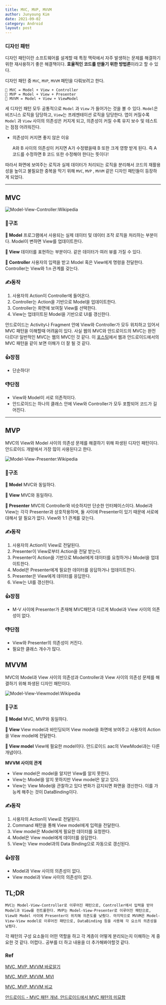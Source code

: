 ```yaml
---
title: MVC, MVP, MVVM
author: Junyoung Kim
date: 2021-09-02
category: Android
layout: post
---
```




### 디자인 패턴

디자인 패턴이란 소프트웨어를 설계할 때 특정 맥락에서 자주 발생하는 문제를 해결하기 위한 재사용하기 좋은 해결책이다. **효율적인 코드를 만들기 위한 방법론**이라고 할 수 있다.

디자인 패턴 중 `MVC`, `MVP`, `MVVM` 패턴을 다뤄보려고 한다.

```
📌 MVC = Model + View + Controller
📌 MVP = Model + View + Presenter
📌 MVVM = Model + View + ViewModel
```

세 디자인 패턴 모두 공통적으로 `Model` 과 `View` 가 들어가는 것을 볼 수 있다. `Model`은 비즈니스 로직을 담당하고, `View`는 프레젠테이션 로직을 담당한다. 앱이 커질수록 `Model` 과 `View` 사이의 의존성은 커지게 되고, 의존성이 커질 수록 유지 보수 및 테스트는 점점 어려워진다.

-   의존성이 커지면 좋지 않은 이유
    
    A와 B 사이의 의존성이 커지면 A가 수정됐을때 B 또한 크게 영향 받게 된다. 즉 A 코드를 수정하면 B 코드 또한 수정해야 한다는 뜻이다!
    

따라서 화면에 보여주는 로직과 실제 데이터가 처리되는 로직을 분리해서 코드의 재활용성을 높이고 불필요한 중복을 막기 위해 `MVC`, `MVP` , `MVVM` 같은 디자인 패턴들이 등장하게 되었다.

----------

## MVC

![Model-View-Controller:Wikipedia](https://upload.wikimedia.org/wikipedia/commons/thumb/a/a0/MVC-Process.svg/200px-MVC-Process.svg.png)

### 👊구조

**📌 Model**
프로그램에서 사용되는 실제 데이터 및 데이터 조작 로직을 처리하는 부분이다. Model이 변하면 View를 업데이트한다.

**📌 View**
데이터를 표현하는 부분이다. 같은 데이터가 여러 뷰를 가질 수 있다.

**📌 Controller**
사용자의 입력을 받고 Model 혹은 View에게 명령을 전달한다. Controller는 View와 1:n 관계를 갖는다.

### ✍동작
1. 사용자의 Action이 Controller에 들어온다.
2. Controller는 Action을 기반으로 Model을 업데이트한다.
3. Controller는 화면에 보여질 View를 선택한다.
4. View는 업데이트된 Model을 기반으로 UI를 갱신한다.

안드로이드는 Activity나 Fragment 안에 View와 Controller가 모두 위치하고 있어서 MVC 패턴을 이해할때 어려움이 있다. 사실 웹의 MVC와 안드로이드의 MVC는 완전 다르다! 일반적인 MVC는 웹의 MVC인 것 같다. 이 [포스팅](https://awesometic.tistory.com/18)에서 웹과 안드로이드에서의 MVC 패턴을 같이 보면 이해가 더 잘 될 것 같다.

### 👍장점
- 단순하다!

### 👎단점
- View와 Model이 서로 의존적이다.
- 안드로이드는 하나의 클래스 안에 View와 Controller가 모두 포함되어 코드가 길어진다.

---


## MVP
MVC의 View와 Model 사이의 의존성 문제를 해결하기 위해 파생된 디자인 패턴이다. 안드로이드 개발에서 가장 많이 사용된다고 한다.

![Model-View-Presenter:Wikipedia](https://upload.wikimedia.org/wikipedia/commons/thumb/d/dc/Model_View_Presenter_GUI_Design_Pattern.png/220px-Model_View_Presenter_GUI_Design_Pattern.png)

### 👊구조

**📌 Model**
MVC와 동일하다.

**📌 View**
MVC와 동일하다.

**📌 Presenter**
MVC의 Controller와 비슷하지만 단순한 인터페이스이다. Model과 View는 각각 Presenter과 상호작용하며, 둘 사이에 Presenter이 있기 때문에 서로에 대해서 알 필요가 없다. View와 1:1 관계를 갖는다.

### ✍동작
1. 사용자의 Action이 View로 전달된다.
2. Presenter이 View로부터 Action을 전달 받는다.
3. Presenter이 Action을 기반으로 Model에게 데이터를 요청하거나 Model을 업데이트한다.
4. Model은 Presenter에게 필요한 데이터를 응답하거나 업데이트한다.
5. Presenter은 View에게 데이터를 응답한다.
6. View는 UI를 갱신한다.



### 👍장점
- M-V 사이에 Presenter가 존재해 MVC패턴과 다르게 Model과 View 사이의 의존성이 없다.

### 👎단점
- View와 Presenter의 의존성이 커진다.
- 필요한 클래스 개수가 많다.


## MVVM
MVC의 Model과 View 사이의 의존성과 Controller과 View 사이의 의존성 문제를 해결하기 위해 파생된 디자인 패턴이다. 

![Model-View-Viewmodel:Wikipedia](https://upload.wikimedia.org/wikipedia/commons/thumb/8/87/MVVMPattern.png/500px-MVVMPattern.png)

### 👊구조

**📌 Model**
MVC, MVP와 동일하다.

**📌 View**
View model과 바인딩되어 View model을 화면에 보여주고 사용자의 Action을 View model에 전달한다. 

**📌 View model**
View에 필요한 model이다. 안드로이드 aac의 ViewModel과는 다른 개념이다.

**MVVM 사이의 관계**
- View model은 model을 알지만 View를 알지 못한다.
- View는 Model을 알지 못하지만 View model은 알고 있다.
- View는 View Model을 관찰하고 있다 변화가 감지되면 화면을 갱신한다. 이를 가능케 해주는 것이 DataBinding이다.

### ✍동작
1. 사용자의 Action이 View로 전달된다.
2. Command 패턴을 통해 View model에게 입력을 전달한다.
3. View model은 Model에게 필요한 데이터를 요청한다.
4. Model은 View model에게 데이터를 응답한다.
5. View는 View model과의 Data Binding으로 자동으로 갱신된다.



### 👍장점
- Model과 View 사이의 의존성이 없다.
- View model과 View 사이의 의존성이 없다.


## TL;DR
```
MVC는 Model-View-Controller로 이루어진 패턴으로, Controller에서 입력을 받아 Model과 View를 컨트롤한다. MVP는 Model-View-Presenter로 이루어진 패턴으로, View와 Model 사이에 Presenter이 위치해 의존도를 낮췄다. 마지막으로 MVVM은 Model-View-View model로 이루어진 패턴으로, DataBinding 등을 사용해 각 요소의 의존성을 낮췄다.
```

각 패턴의 구성 요소들이 어떤 역할을 하고 각 계층이 어떻게 분리되는지 이해하는 게 중요한 것 같다. 어렵다.. 공부를 더 하고 내용을 더 추가해봐야할것 같다.

### Ref
[MVC, MVP, MVVM 바로알기](https://62che.com/blog/architecture/mvc-mvp-mvvm-%EB%B0%94%EB%A1%9C%EC%95%8C%EA%B8%B0.html#mvvm)

[MVC, MVP, MVVM, MVI](https://brunch.co.kr/@oemilk/113)

[MVC, MVP, MVVM 비교](https://magi82.github.io/android-mvc-mvp-mvvm/)

[안드로이드 - MVC 패턴 개념, 안드로이드에서 MVC 패턴의 미묘함](https://awesometic.tistory.com/18)